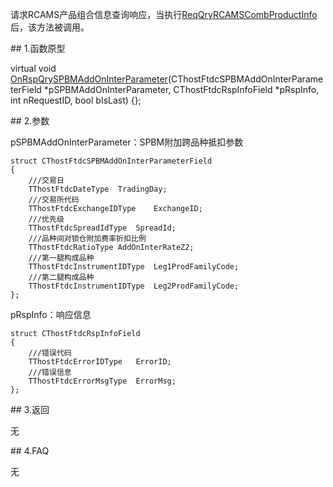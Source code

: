<p>请求RCAMS产品组合信息查询响应，当执行<a href="../../CTHOSTFTDCTRADERSPI/REQQRYRCAMSCOMBPRODUCTINFO/">ReqQryRCAMSCombProductInfo</a>后，该方法被调用。</p>
<span class="anchor" id="305a07f9-0fee-4ea4-9486-fa6e9c989116"></span>
## 1.函数原型
<p>virtual void <a href="../ONRSPQRYSPBMADDONINTERPARAMETER/">OnRspQrySPBMAddOnInterParameter</a>(CThostFtdcSPBMAddOnInterParameterField *pSPBMAddOnInterParameter, CThostFtdcRspInfoField *pRspInfo, int nRequestID, bool bIsLast) {};</p>
<span class="anchor" id="1fd61344-27dc-4f7e-8e4d-a5c1cba1f9f1"></span>
## 2.参数
<p>pSPBMAddOnInterParameter：SPBM附加跨品种抵扣参数</p>
<pre><code>struct CThostFtdcSPBMAddOnInterParameterField
{
    ///交易日
    TThostFtdcDateType  TradingDay;
    ///交易所代码
    TThostFtdcExchangeIDType    ExchangeID;
    ///优先级
    TThostFtdcSpreadIdType  SpreadId;
    ///品种间对锁仓附加费率折扣比例
    TThostFtdcRatioType AddOnInterRateZ2;
    ///第一腿构成品种
    TThostFtdcInstrumentIDType  Leg1ProdFamilyCode;
    ///第二腿构成品种
    TThostFtdcInstrumentIDType  Leg2ProdFamilyCode;
};
</code></pre>
<p>pRspInfo：响应信息</p>
<pre><code>struct CThostFtdcRspInfoField
{
    ///错误代码
    TThostFtdcErrorIDType   ErrorID;
    ///错误信息
    TThostFtdcErrorMsgType  ErrorMsg;
};
</code></pre>
<span class="anchor" id="932dd479-09be-4a48-8d1e-43922ff5f93a"></span>
## 3.返回
<p>无</p>
<span class="anchor" id="8d260fd6-f083-4dc4-af8b-92e7d15e64af"></span>
## 4.FAQ
<p>无</p>
